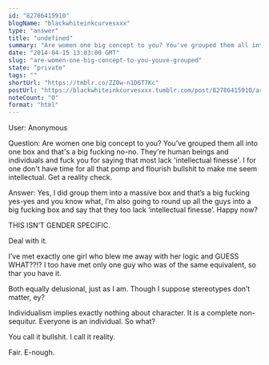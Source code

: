 ```yaml
---
id: "82786415910"
blogName: "blackwhiteinkcurvesxxx"
type: "answer"
title: "undefined"
summary: "Are women one big concept to you? You've grouped them all into one box and that's a big fucking no-no. They're human beings and..."
date: "2014-04-15 13:03:00 GMT"
slug: "are-women-one-big-concept-to-you-youve-grouped"
state: "private"
tags: ""
shortUrl: "https://tmblr.co/ZZ0w-n1D6T7Kc"
postUrl: "https://blackwhiteinkcurvesxxx.tumblr.com/post/82786415910/are-women-one-big-concept-to-you-youve-grouped"
noteCount: "0"
format: "html"
---
```


User: Anonymous

Question: Are women one big concept to you? You've grouped them all into one box and that's a big fucking no-no. They're human beings and individuals and fuck you for saying that most lack 'intellectual finesse'. I for one don't have time for all that pomp and flourish bullshit to make me seem intellectual.  Get a reality check.

Answer: Yes, I did group them into a massive box and that’s a big fucking yes-yes and you know what, I’m also going to round up all the guys into a big fucking box and say that they too lack ‘intellectual finesse’. Happy now?

THIS ISN’T GENDER SPECIFIC.

Deal with it.

I’ve met exactly one girl who blew me away with her logic and GUESS WHAT??!? I too have met only one guy who was of the same equivalent, so thar you have it.

Both equally delusional, just as I am. Though I suppose stereotypes don’t matter, ey?

Individualism implies exactly nothing about character. It is a complete non-sequitur. Everyone is an individual. So what?

You call it bullshit. I call it reality.

Fair. E-nough.

